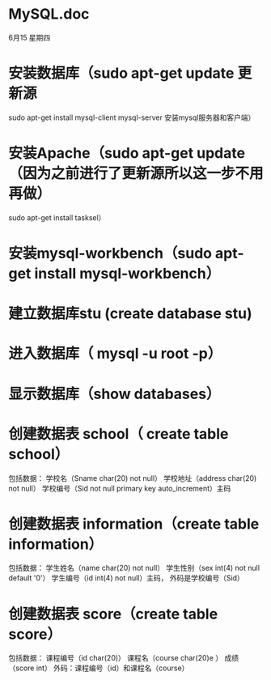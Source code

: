 # MySQL.doc
6月15 星期四
# 安装数据库（sudo apt-get update 更新源
sudo apt-get install mysql-client mysql-server 安装mysql服务器和客户端）
# 安装Apache（sudo apt-get update（因为之前进行了更新源所以这一步不用再做）
sudo apt-get install tasksel）
# 安装mysql-workbench（sudo apt-get install mysql-workbench）
# 建立数据库stu (create database stu)
# 进入数据库（ mysql -u root -p）
# 显示数据库（show databases）
# 创建数据表 school（ create table school）
包括数据：
学校名（Sname char(20) not null）
学校地址（address char(20) not null）
学校编号（Sid not null primary key auto_increment）主码
# 创建数据表 information（create table information）
包括数据：
学生姓名（name char(20) not null）
学生性别（sex int(4) not null default '0'）
学生编号（id int(4) not null）主码， 外码是学校编号（Sid）
# 创建数据表 score（create table score）
包括数据：
课程编号（id char(20)）
课程名（course char(20)e ）
成绩（score  int） 
外码：课程编号（id）和课程名（course）
